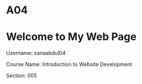 # A04
<!DOCTYPE html>
<html>
<head>
    <title>My Web Page</title>
</head>
<body>
    <h1>Welcome to My Web Page</h1>
    <p>Username: sanaabdul04</p>
    <p>Course Name: Introduction to Website Development</p>
    <p>Section: 005</p>
</body>
</html>
